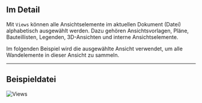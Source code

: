 ## Im Detail
Mit `Views` können alle Ansichtselemente im aktuellen Dokument (Datei) alphabetisch ausgewählt werden. Dazu gehören Ansichtsvorlagen, Pläne, Bauteillisten, Legenden, 3D-Ansichten und interne Ansichtselemente.

Im folgenden Beispiel wird die ausgewählte Ansicht verwendet, um alle Wandelemente in dieser Ansicht zu sammeln.
___
## Beispieldatei

![Views](./DSRevitNodesUI.Views_img.jpg)

